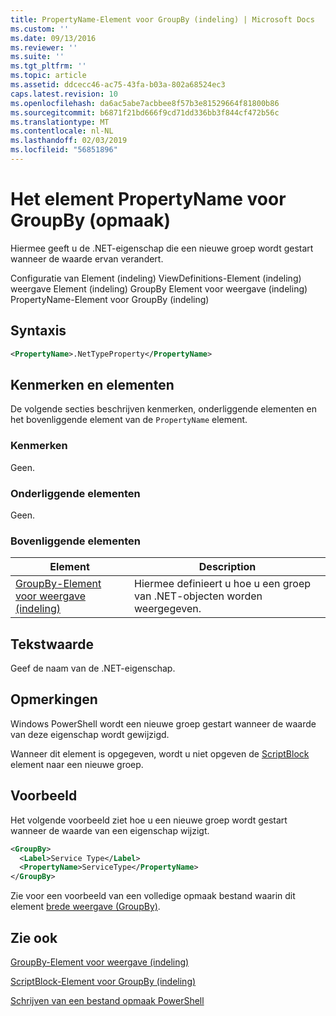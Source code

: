 ```yaml
---
title: PropertyName-Element voor GroupBy (indeling) | Microsoft Docs
ms.custom: ''
ms.date: 09/13/2016
ms.reviewer: ''
ms.suite: ''
ms.tgt_pltfrm: ''
ms.topic: article
ms.assetid: ddcecc46-ac75-43fa-b03a-802a68524ec3
caps.latest.revision: 10
ms.openlocfilehash: da6ac5abe7acbbee8f57b3e81529664f81800b86
ms.sourcegitcommit: b6871f21bd666f9cd71dd336bb3f844cf472b56c
ms.translationtype: MT
ms.contentlocale: nl-NL
ms.lasthandoff: 02/03/2019
ms.locfileid: "56851896"
---
```

# <a name="propertyname-element-for-groupby-format"></a>Het element PropertyName voor GroupBy (opmaak)

Hiermee geeft u de .NET-eigenschap die een nieuwe groep wordt gestart wanneer de waarde ervan verandert.

Configuratie van Element (indeling) ViewDefinitions-Element (indeling) weergave Element (indeling) GroupBy Element voor weergave (indeling) PropertyName-Element voor GroupBy (indeling)

## <a name="syntax"></a>Syntaxis

```xml
<PropertyName>.NetTypeProperty</PropertyName>
```

## <a name="attributes-and-elements"></a>Kenmerken en elementen

De volgende secties beschrijven kenmerken, onderliggende elementen en het bovenliggende element van de `PropertyName` element.

### <a name="attributes"></a>Kenmerken

Geen.

### <a name="child-elements"></a>Onderliggende elementen

Geen.

### <a name="parent-elements"></a>Bovenliggende elementen

|Element|Description|
|-------------|-----------------|
|[GroupBy-Element voor weergave (indeling)](./groupby-element-for-view-format.md)|Hiermee definieert u hoe u een groep van .NET-objecten worden weergegeven.|

## <a name="text-value"></a>Tekstwaarde

Geef de naam van de .NET-eigenschap.

## <a name="remarks"></a>Opmerkingen

Windows PowerShell wordt een nieuwe groep gestart wanneer de waarde van deze eigenschap wordt gewijzigd.

Wanneer dit element is opgegeven, wordt u niet opgeven de [ScriptBlock](./scriptblock-element-for-groupby-format.md) element naar een nieuwe groep.

## <a name="example"></a>Voorbeeld

Het volgende voorbeeld ziet hoe u een nieuwe groep wordt gestart wanneer de waarde van een eigenschap wijzigt.

```xml
<GroupBy>
  <Label>Service Type</Label>
  <PropertyName>ServiceType</PropertyName>
</GroupBy>

```

Zie voor een voorbeeld van een volledige opmaak bestand waarin dit element [brede weergave (GroupBy)](./wide-view-groupby.md).

## <a name="see-also"></a>Zie ook

[GroupBy-Element voor weergave (indeling)](./groupby-element-for-view-format.md)

[ScriptBlock-Element voor GroupBy (indeling)](./scriptblock-element-for-groupby-format.md)

[Schrijven van een bestand opmaak PowerShell](./writing-a-powershell-formatting-file.md)
